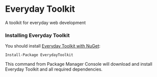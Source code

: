 # Everyday Toolkit
A toolkit for everyday web development

### Installing Everyday Toolkit

You should install [Everyday Toolkit with NuGet](https://www.nuget.org/packages/EverydayToolkit):

    Install-Package EverydayToolkit

This command from Package Manager Console will download and install Everyday Toolkit and all required dependencies.
